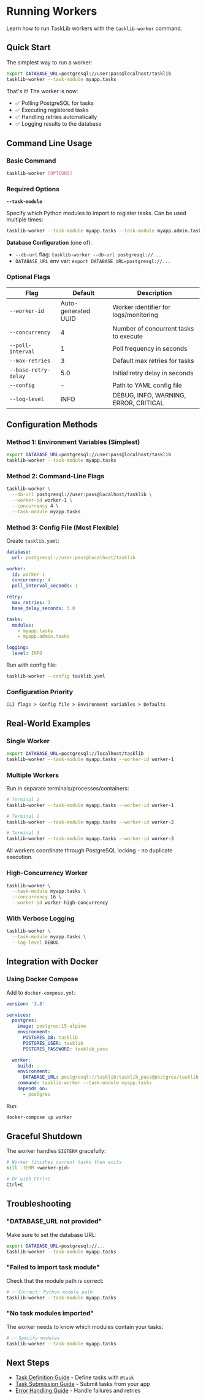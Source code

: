 # Running Workers

Learn how to run TaskLib workers with the `tasklib-worker` command.

## Quick Start

The simplest way to run a worker:

```bash
export DATABASE_URL=postgresql://user:pass@localhost/tasklib
tasklib-worker --task-module myapp.tasks
```

That's it! The worker is now:
- ✅ Polling PostgreSQL for tasks
- ✅ Executing registered tasks
- ✅ Handling retries automatically
- ✅ Logging results to the database

## Command Line Usage

### Basic Command

```bash
tasklib-worker [OPTIONS]
```

### Required Options

**`--task-module`**

Specify which Python modules to import to register tasks. Can be used multiple times:

```bash
tasklib-worker --task-module myapp.tasks --task-module myapp.admin.tasks
```

**Database Configuration** (one of):
- `--db-url` flag: `tasklib-worker --db-url postgresql://...`
- `DATABASE_URL` env var: `export DATABASE_URL=postgresql://...`

### Optional Flags

| Flag | Default | Description |
|------|---------|-------------|
| `--worker-id` | Auto-generated UUID | Worker identifier for logs/monitoring |
| `--concurrency` | 4 | Number of concurrent tasks to execute |
| `--poll-interval` | 1 | Poll frequency in seconds |
| `--max-retries` | 3 | Default max retries for tasks |
| `--base-retry-delay` | 5.0 | Initial retry delay in seconds |
| `--config` | - | Path to YAML config file |
| `--log-level` | INFO | DEBUG, INFO, WARNING, ERROR, CRITICAL |

## Configuration Methods

### Method 1: Environment Variables (Simplest)

```bash
export DATABASE_URL=postgresql://user:pass@localhost/tasklib
tasklib-worker --task-module myapp.tasks
```

### Method 2: Command-Line Flags

```bash
tasklib-worker \
  --db-url postgresql://user:pass@localhost/tasklib \
  --worker-id worker-1 \
  --concurrency 4 \
  --task-module myapp.tasks
```

### Method 3: Config File (Most Flexible)

Create `tasklib.yaml`:

```yaml
database:
  url: postgresql://user:pass@localhost/tasklib

worker:
  id: worker-1
  concurrency: 4
  poll_interval_seconds: 1

retry:
  max_retries: 3
  base_delay_seconds: 5.0

tasks:
  modules:
    - myapp.tasks
    - myapp.admin.tasks

logging:
  level: INFO
```

Run with config file:

```bash
tasklib-worker --config tasklib.yaml
```

### Configuration Priority

```
CLI flags > Config file > Environment variables > Defaults
```

## Real-World Examples

### Single Worker

```bash
export DATABASE_URL=postgresql://localhost/tasklib
tasklib-worker --task-module myapp.tasks --worker-id worker-1
```

### Multiple Workers

Run in separate terminals/processes/containers:

```bash
# Terminal 1
tasklib-worker --task-module myapp.tasks --worker-id worker-1

# Terminal 2
tasklib-worker --task-module myapp.tasks --worker-id worker-2

# Terminal 3
tasklib-worker --task-module myapp.tasks --worker-id worker-3
```

All workers coordinate through PostgreSQL locking - no duplicate execution.

### High-Concurrency Worker

```bash
tasklib-worker \
  --task-module myapp.tasks \
  --concurrency 16 \
  --worker-id worker-high-concurrency
```

### With Verbose Logging

```bash
tasklib-worker \
  --task-module myapp.tasks \
  --log-level DEBUG
```

## Integration with Docker

### Using Docker Compose

Add to `docker-compose.yml`:

```yaml
version: '3.8'

services:
  postgres:
    image: postgres:15-alpine
    environment:
      POSTGRES_DB: tasklib
      POSTGRES_USER: tasklib
      POSTGRES_PASSWORD: tasklib_pass

  worker:
    build: .
    environment:
      DATABASE_URL: postgresql://tasklib:tasklib_pass@postgres/tasklib
    command: tasklib-worker --task-module myapp.tasks
    depends_on:
      - postgres
```

Run:

```bash
docker-compose up worker
```

## Graceful Shutdown

The worker handles `SIGTERM` gracefully:

```bash
# Worker finishes current tasks then exits
kill -TERM <worker-pid>

# Or with Ctrl+C
Ctrl+C
```

## Troubleshooting

### "DATABASE_URL not provided"

Make sure to set the database URL:

```bash
export DATABASE_URL=postgresql://...
tasklib-worker --task-module myapp.tasks
```

### "Failed to import task module"

Check that the module path is correct:

```bash
# ✅ Correct: Python module path
tasklib-worker --task-module myapp.tasks
```

### "No task modules imported"

The worker needs to know which modules contain your tasks:

```bash
# ✅ Specify modules
tasklib-worker --task-module myapp.tasks
```

## Next Steps

- [Task Definition Guide](./task-definition.md) - Define tasks with `@task`
- [Task Submission Guide](./task-submission.md) - Submit tasks from your app
- [Error Handling Guide](./error-handling.md) - Handle failures and retries
